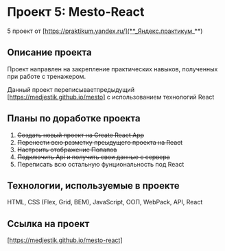 # Проект 5: Mesto-React

5 проект от [https://praktikum.yandex.ru/](**_Яндекс.практикум_**)

## Описание проекта

Проект направлен на закрепление практических навыков, полученных при работе с тренажером.

Данный проект переписываетпредыдущий [https://medjestik.github.io/mesto] с использованием технологий React

## Планы по доработке проекта

1. ~~Создать новый проект на Create React App~~ 
2. ~~Перенести всю разметку преыдущего проекта на React~~
3. ~~Настроить отображение Попапов~~
4. ~~Подключить Api и получить свои данные с сервера~~
5. Переписать всю остальную фунциональность под React

## Технологии, используемые в проекте

HTML, CSS (Flex, Grid, BEM), JavaScript, ООП, WebPack, API, React

## Ссылка на проект 
[https://medjestik.github.io/mesto-react]